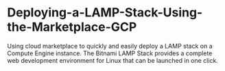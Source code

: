 # Deploying-a-LAMP-Stack-Using-the-Marketplace-GCP
Using cloud marketplace to quickly and easily deploy a LAMP stack on a Compute Engine instance. The Bitnami LAMP Stack provides a complete web development environment for Linux that can be launched in one click.
